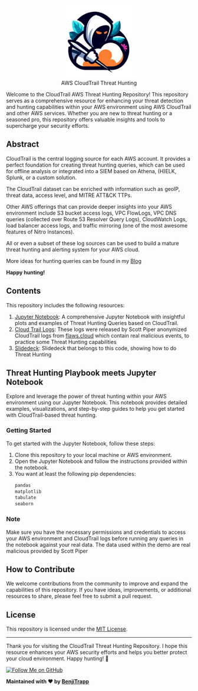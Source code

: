 <p align="center">
<img height="200" src="static/aws-threathunting.png">
<br>AWS CloudTrail Threat Hunting 
</p>

Welcome to the CloudTrail AWS Threat Hunting Repository! This repository serves as a comprehensive resource for enhancing your threat detection and hunting capabilities within your AWS environment using AWS CloudTrail and other AWS services. Whether you are new to threat hunting or a seasoned pro, this repository offers valuable insights and tools to supercharge your security efforts.

## Abstract

CloudTrail is the central logging source for each AWS account. It provides a perfect foundation for creating threat hunting queries, which can be used for offline analysis or integrated into a SIEM based on Athena, (H)ELK, Splunk, or a custom solution.

The CloudTrail dataset can be enriched with information such as geoIP, threat data, access level, and MITRE ATT&CK TTPs.

Other AWS offerings that can provide deeper insights into your AWS environment include S3 bucket access logs, VPC FlowLogs, VPC DNS queries (collected over Route 53 Resolver Query Logs), CloudWatch Logs, load balancer access logs, and traffic mirroring (one of the most awesome features of Nitro Instances).

All or even a subset of these log sources can be used to build a mature threat hunting and alerting system for your AWS cloud.

More ideas for hunting queries can be found in my [Blog](https://benjitrapp.github.io/defenses/2023-06-30-AWS-cloudtrail-ir/)

**Happy hunting!**

## Contents

This repository includes the following resources:

1. [Jupyter Notebook](http://localhost:8888/notebooks/hunting-cloudtrail-flaws-cloud.ipynb): A comprehensive Jupyter Notebook with insightful plots and examples of Threat Hunting Queries based on CloudTrail.
2. [Cloud Trail Logs](https://github.com/BenjiTrapp/aws-threat-hunting/tree/main/cloudtrail/flaws_cloudtrail_logs): These logs were released by Scott Piper anonymized CloudTrail logs from [flaws.cloud](https://flaws.cloud) which contain real malicious events, to practice some Threat Hunting capabilities
3. [Slidedeck](https://github.com/BenjiTrapp/aws-threat-hunting/raw/main/DEATHonAWS.pptx?download=): Slidedeck that belongs to this code, showing how to do Threat Hunting

## Threat Hunting Playbook meets Jupyter Notebook

Explore and leverage the power of threat hunting within your AWS environment using our Jupyter Notebook. This notebook provides detailed examples, visualizations, and step-by-step guides to help you get started with CloudTrail-based threat hunting.

### Getting Started

To get started with the Jupyter Notebook, follow these steps:

1. Clone this repository to your local machine or AWS environment.
2. Open the Jupyter Notebook and follow the instructions provided within the notebook.
3. You want at least the following pip dependencies:
   ```python
   pandas
   matplotlib
   tabulate
   seaborn
   ```

### Note

Make sure you have the necessary permissions and credentials to access your AWS environment and CloudTrail logs before running any queries in the notebook against your real data. The data used within the demo are real malicious provided by Scott Piper 

## How to Contribute

We welcome contributions from the community to improve and expand the capabilities of this repository. If you have ideas, improvements, or additional resources to share, please feel free to submit a pull request.

## License

This repository is licensed under the [MIT License](LICENSE).

---

Thank you for visiting the CloudTrail Threat Hunting Repository. I hope this resource enhances your AWS security efforts and helps you better protect your cloud environment. Happy hunting! 🌟

[![Follow Me on GitHub](https://img.shields.io/github/followers/yourgithubusername.svg?style=social&label=Follow)](https://github.com/BenjiTrapp)

**Maintained with ❤️ by [BenjiTrapp](https://github.com/BenjiTrapp)**
